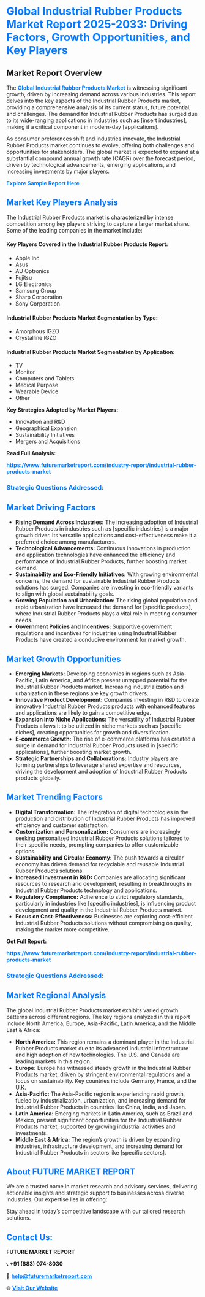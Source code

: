 <h1 style="color: #007BFF;">Global Industrial Rubber Products Market Report 2025-2033: Driving Factors, Growth Opportunities, and Key Players</h1>

<section id="overview">
<h2>Market Report Overview</h2>
<p>The <a href="https://www.futuremarketreport.com/industry-report/industrial-rubber-products-market" style="color: #007BFF; text-decoration: none;"><strong>Global Industrial Rubber Products Market</strong></a> is witnessing significant growth, driven by increasing demand across various industries. This report delves into the key aspects of the Industrial Rubber Products market, providing a comprehensive analysis of its current status, future potential, and challenges. The demand for Industrial Rubber Products has surged due to its wide-ranging applications in industries such as [insert industries], making it a critical component in modern-day [applications].</p>
<p>As consumer preferences shift and industries innovate, the Industrial Rubber Products market continues to evolve, offering both challenges and opportunities for stakeholders. The global market is expected to expand at a substantial compound annual growth rate (CAGR) over the forecast period, driven by technological advancements, emerging applications, and increasing investments by major players.</p>
</section>

<section id="overview">
<p><a href="https://www.futuremarketreport.com/request-sample/reportId=32528" style="color: #007BFF; text-decoration: none;"><strong>Explore Sample Report Here</strong></a></p>
</section>

<section id="key-players">
<h2 style="color: #007BFF;">Market Key Players Analysis</h2>
<p>The Industrial Rubber Products market is characterized by intense competition among key players striving to capture a larger market share. Some of the leading companies in the market include:</p>
<h4>Key Players Covered in the Industrial Rubber Products Report:</h4>
<ul><li>Apple Inc</li><li>Asus</li><li>AU Optronics</li><li>Fujitsu</li><li>LG Electronics</li><li>Samsung Group</li><li>Sharp Corporation</li><li>Sony Corporation</li></ul>
<h4>Industrial Rubber Products Market Segmentation by Type:</h4>
<ul><li>Amorphous IGZO</li><li>Crystalline IGZO</li></ul>

<h4>Industrial Rubber Products Market Segmentation by Application:</h4>
<ul><li>TV</li><li>Monitor</li><li>Computers and Tablets</li><li>Medical Purpose</li><li>Wearable Device</li><li>Other</li></ul>
<p><strong>Key Strategies Adopted by Market Players:</strong></p>
<ul>
<li>Innovation and R&D</li>
<li>Geographical Expansion</li>
<li>Sustainability Initiatives</li>
<li>Mergers and Acquisitions</li>
</ul>
</section>

<section>
<p><strong>Read Full Analysis: </strong></p><a href="https://www.futuremarketreport.com/industry-report/industrial-rubber-products-market" style="color: #007BFF; text-decoration: none;"><strong>https://www.futuremarketreport.com/industry-report/industrial-rubber-products-market</strong></a>
<h3 style="color: #007BFF;">Strategic Questions Addressed:</h3>
</section>

<section id="driving-factors">
<h2 style="color: #007BFF;">Market Driving Factors</h2>
<ul>
<li><strong>Rising Demand Across Industries:</strong> The increasing adoption of Industrial Rubber Products in industries such as [specific industries] is a major growth driver. Its versatile applications and cost-effectiveness make it a preferred choice among manufacturers.</li>
<li><strong>Technological Advancements:</strong> Continuous innovations in production and application technologies have enhanced the efficiency and performance of Industrial Rubber Products, further boosting market demand.</li>
<li><strong>Sustainability and Eco-Friendly Initiatives:</strong> With growing environmental concerns, the demand for sustainable Industrial Rubber Products solutions has surged. Companies are investing in eco-friendly variants to align with global sustainability goals.</li>
<li><strong>Growing Population and Urbanization:</strong> The rising global population and rapid urbanization have increased the demand for [specific products], where Industrial Rubber Products plays a vital role in meeting consumer needs.</li>
<li><strong>Government Policies and Incentives:</strong> Supportive government regulations and incentives for industries using Industrial Rubber Products have created a conducive environment for market growth.</li>
</ul>
</section>

<section id="growth-opportunities">
<h2 style="color: #007BFF;">Market Growth Opportunities</h2>
<ul>
<li><strong>Emerging Markets:</strong> Developing economies in regions such as Asia-Pacific, Latin America, and Africa present untapped potential for the Industrial Rubber Products market. Increasing industrialization and urbanization in these regions are key growth drivers.</li>
<li><strong>Innovative Product Development:</strong> Companies investing in R&D to create innovative Industrial Rubber Products products with enhanced features and applications are likely to gain a competitive edge.</li>
<li><strong>Expansion into Niche Applications:</strong> The versatility of Industrial Rubber Products allows it to be utilized in niche markets such as [specific niches], creating opportunities for growth and diversification.</li>
<li><strong>E-commerce Growth:</strong> The rise of e-commerce platforms has created a surge in demand for Industrial Rubber Products used in [specific applications], further boosting market growth.</li>
<li><strong>Strategic Partnerships and Collaborations:</strong> Industry players are forming partnerships to leverage shared expertise and resources, driving the development and adoption of Industrial Rubber Products products globally.</li>
</ul>
</section>

<section id="trending-factors">
<h2 style="color: #007BFF;">Market Trending Factors</h2>
<ul>
<li><strong>Digital Transformation:</strong> The integration of digital technologies in the production and distribution of Industrial Rubber Products has improved efficiency and customer satisfaction.</li>
<li><strong>Customization and Personalization:</strong> Consumers are increasingly seeking personalized Industrial Rubber Products solutions tailored to their specific needs, prompting companies to offer customizable options.</li>
<li><strong>Sustainability and Circular Economy:</strong> The push towards a circular economy has driven demand for recyclable and reusable Industrial Rubber Products solutions.</li>
<li><strong>Increased Investment in R&D:</strong> Companies are allocating significant resources to research and development, resulting in breakthroughs in Industrial Rubber Products technology and applications.</li>
<li><strong>Regulatory Compliance:</strong> Adherence to strict regulatory standards, particularly in industries like [specific industries], is influencing product development and quality in the Industrial Rubber Products market.</li>
<li><strong>Focus on Cost-Effectiveness:</strong> Businesses are exploring cost-efficient Industrial Rubber Products solutions without compromising on quality, making the market more competitive.</li>
</ul>
</section>

<section>
<p><strong>Get Full Report: </strong></p><a href="https://www.futuremarketreport.com/industry-report/industrial-rubber-products-market" style="color: #007BFF; text-decoration: none;"><strong>https://www.futuremarketreport.com/industry-report/industrial-rubber-products-market</strong></a>
<h3 style="color: #007BFF;">Strategic Questions Addressed:</h3>
</section>


<section id="regional-analysis">
<h2 style="color: #007BFF;">Market Regional Analysis</h2>
<p>The global Industrial Rubber Products market exhibits varied growth patterns across different regions. The key regions analyzed in this report include North America, Europe, Asia-Pacific, Latin America, and the Middle East & Africa:</p>
<ul>
<li><strong>North America:</strong> This region remains a dominant player in the Industrial Rubber Products market due to its advanced industrial infrastructure and high adoption of new technologies. The U.S. and Canada are leading markets in this region.</li>
<li><strong>Europe:</strong> Europe has witnessed steady growth in the Industrial Rubber Products market, driven by stringent environmental regulations and a focus on sustainability. Key countries include Germany, France, and the U.K.</li>
<li><strong>Asia-Pacific:</strong> The Asia-Pacific region is experiencing rapid growth, fueled by industrialization, urbanization, and increasing demand for Industrial Rubber Products in countries like China, India, and Japan.</li>
<li><strong>Latin America:</strong> Emerging markets in Latin America, such as Brazil and Mexico, present significant opportunities for the Industrial Rubber Products market, supported by growing industrial activities and investments.</li>
<li><strong>Middle East & Africa:</strong> The region’s growth is driven by expanding industries, infrastructure development, and increasing demand for Industrial Rubber Products in sectors like [specific sectors].</li>
</ul>
</section>

<footer>
<h2 style="color: #007BFF;">About FUTURE MARKET REPORT</h2>
<p>We are a trusted name in market research and advisory services, delivering actionable insights and strategic support to businesses across diverse industries. Our expertise lies in offering:</p>

<p>Stay ahead in today’s competitive landscape with our tailored research solutions.</p>

<h2 style="color: #007BFF;">Contact Us:</h2>
<p><strong>FUTURE MARKET REPORT</strong></p>
<p>📞 <strong>+91 (883) 074-8030</strong></p>
<p>📧 <strong><a href="mailto:help@futuremarketreport.com" style="color: #007BFF;">help@futuremarketreport.com</a></strong></p>
<p>🌐 <strong><a href="https://www.futuremarketreport.com/" style="color: #007BFF;">Visit Our Website</a></strong></p>
</footer>